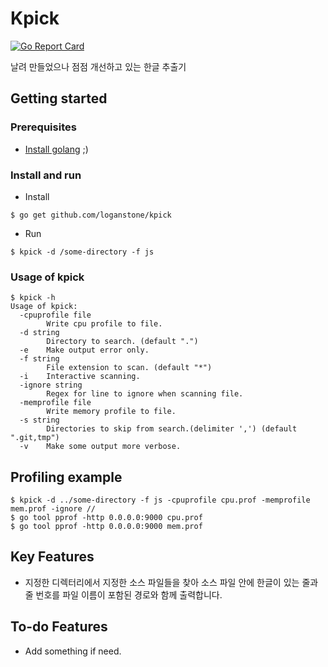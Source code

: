 # Kpick

[![Go Report Card](https://goreportcard.com/badge/github.com/loganstone/kpick)](https://goreportcard.com/report/github.com/loganstone/kpick)

날려 만들었으나 점점 개선하고 있는 한글 추출기

## Getting started

### Prerequisites

* [Install golang](https://golang.org/doc/install) ;)

### Install and run

* Install

```shell
$ go get github.com/loganstone/kpick
```

* Run

```shell
$ kpick -d /some-directory -f js

```

### Usage of kpick

```shell
$ kpick -h
Usage of kpick:
  -cpuprofile file
        Write cpu profile to file.
  -d string
        Directory to search. (default ".")
  -e    Make output error only.
  -f string
        File extension to scan. (default "*")
  -i    Interactive scanning.
  -ignore string
        Regex for line to ignore when scanning file.
  -memprofile file
        Write memory profile to file.
  -s string
        Directories to skip from search.(delimiter ',') (default ".git,tmp")
  -v    Make some output more verbose.

```

## Profiling example

```shell
$ kpick -d ../some-directory -f js -cpuprofile cpu.prof -memprofile mem.prof -ignore //
$ go tool pprof -http 0.0.0.0:9000 cpu.prof
$ go tool pprof -http 0.0.0.0:9000 mem.prof
```

## Key Features

- 지정한 디렉터리에서 지정한 소스 파일들을 찾아 소스 파일 안에 한글이 있는
  줄과 줄 번호를 파일 이름이 포함된 경로와 함께 출력합니다.

## To-do Features

- Add something if need.
